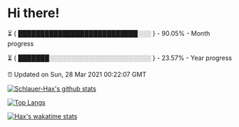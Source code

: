 # Hi there!

⏳ { ███████████████████████████░░░ } - 90.05% - Month progress

⏳ { ███████░░░░░░░░░░░░░░░░░░░░░░░ } - 23.57% - Year progress

⏰ Updated on Sun, 28 Mar 2021 00:22:07 GMT


[![Schlauer-Hax's github stats](https://github-readme-stats.vercel.app/api?username=Schlauer-Hax&show_icons=true&theme=dark&count_private=true)](https://github.com/Schlauer-Hax)


[![Top Langs](https://github-readme-stats.vercel.app/api/top-langs/?username=Schlauer-Hax&layout=compact&theme=dark)](https://github.com/Schlauer-Hax?tab=repositories)


[![Hax's wakatime stats](https://github-readme-stats.vercel.app/api/wakatime?username=Hax&theme=dark)](https://wakatime.com/@Hax)


